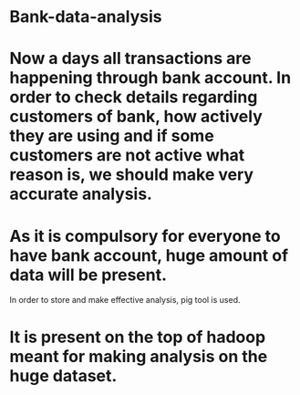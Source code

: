 # Bank-data-analysis
# Now a days all transactions are happening through bank account. In order to check details regarding customers of bank, how actively they are using and if some customers are not active what reason is, we should make very accurate analysis. 
# As it is compulsory for everyone to have bank account, huge amount of data will be present.
In order to store and make effective analysis, pig tool is used.
# It is present on the top of hadoop meant for making analysis on the huge dataset.
